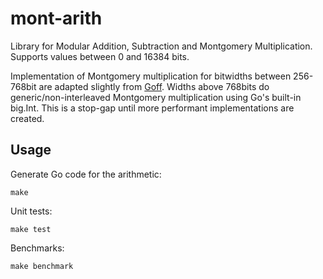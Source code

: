 # mont-arith 

Library for Modular Addition, Subtraction and Montgomery Multiplication.  Supports values between 0 and 16384 bits.

Implementation of Montgomery multiplication for bitwidths between 256-768bit are adapted slightly from [Goff](https://github.com/consensys/goff).  Widths above 768bits do generic/non-interleaved Montgomery multiplication using Go's built-in big.Int.  This is a stop-gap until more performant implementations are created.

## Usage

Generate Go code for the arithmetic:
```
make
```

Unit tests:
```
make test
```

Benchmarks:
```
make benchmark
```
